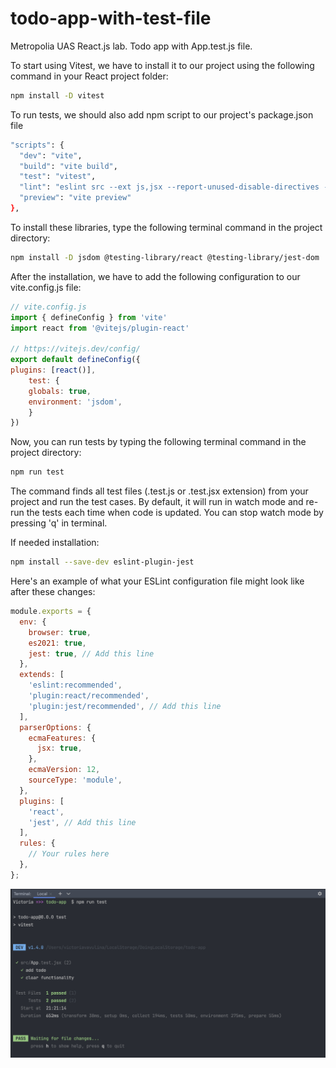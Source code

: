 # todo-app-with-test-file

Metropolia UAS React.js lab. Todo app with App.test.js file.

To start using Vitest, we have to install it to our project using the following command in your React project folder:

```bash
npm install -D vitest
``` 

To run tests, we should also add npm script to our project's package.json file

```bash
"scripts": {
  "dev": "vite",
  "build": "vite build",
  "test": "vitest",
  "lint": "eslint src --ext js,jsx --report-unused-disable-directives --max-warnings 0",
  "preview": "vite preview"
},
```

To install these libraries, type the following terminal command in the project directory:

```bash
npm install -D jsdom @testing-library/react @testing-library/jest-dom
```

After the installation, we have to add the following configuration to our vite.config.js file:

```javascript
// vite.config.js
import { defineConfig } from 'vite'
import react from '@vitejs/plugin-react'

// https://vitejs.dev/config/
export default defineConfig({
plugins: [react()],
    test: {
    globals: true,
    environment: 'jsdom',
    }
})
```

Now, you can run tests by typing the following terminal command in the project directory:

```bash
npm run test
```

The command finds all test files (.test.js or .test.jsx extension) from your project and run the test cases. By default, it will run in watch mode and re-run the tests each time when code is updated. You can stop watch mode by pressing 'q' in terminal.


If needed installation:

```bash
npm install --save-dev eslint-plugin-jest
```

Here's an example of what your ESLint configuration file might look like after these changes:

```javascript
module.exports = {
  env: {
    browser: true,
    es2021: true,
    jest: true, // Add this line
  },
  extends: [
    'eslint:recommended',
    'plugin:react/recommended',
    'plugin:jest/recommended', // Add this line
  ],
  parserOptions: {
    ecmaFeatures: {
      jsx: true,
    },
    ecmaVersion: 12,
    sourceType: 'module',
  },
  plugins: [
    'react',
    'jest', // Add this line
  ],
  rules: {
    // Your rules here
  },
};
```

<img src="./src/assets/test.png" alt="Test png"></a>
